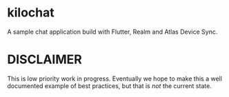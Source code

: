 # kilochat

A sample chat application build with Flutter, Realm and Atlas Device Sync.

# DISCLAIMER

This is low priority work in progress. Eventually we hope to make this a well documented example of best practices, but that is *not* the current state.